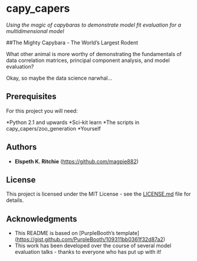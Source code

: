 # capy_capers
*Using the magic of capybaras to demonstrate model fit evaluation for a multidimensional model*

##The Mighty Capybara - The World’s Largest Rodent

What other animal is more worthy of demonstrating the fundamentals of data correlation matrices, principal component analysis, and model evaluation?

Okay, so maybe the data science narwhal…

## Prerequisites
For this project you will need:

*Python 2.1 and upwards
*Sci-kit learn
*The scripts in capy_capers/zoo_generation
*Yourself


## Authors

* **Elspeth K. Ritchie** (https://github.com/magpie882)


## License

This project is licensed under the MIT License - see the [LICENSE.md](LICENSE.md) file for details.

## Acknowledgments

* This README is based on [PurpleBooth’s template] (https://gist.github.com/PurpleBooth/109311bb0361f32d87a2)
* This work has been developed over the course of several model evaluation talks  - thanks to everyone who has put up with it!


